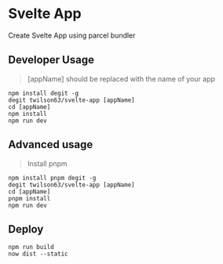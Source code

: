 # Svelte App

Create Svelte App using parcel bundler

## Developer Usage

> [appName] should be replaced with the name of your app

```
npm install degit -g
degit twilson63/svelte-app [appName]
cd [appName]
npm install
npm run dev
```

## Advanced usage

> Install pnpm

```
npm install pnpm degit -g
degit twilson63/svelte-app [appName]
cd [appName]
pnpm install
npm run dev
```

## Deploy

```
npm run build
now dist --static
```
